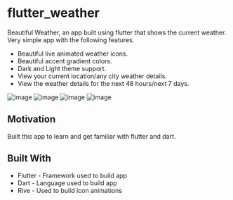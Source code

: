 # flutter_weather

Beautiful Weather, an app built using flutter that shows the current weather.
Very simple app with the following features.
- Beautiful live animated weather icons.
- Beautiful accent gradient colors.
- Dark and Light theme support.
- View your current location/any city weather details.
- View the weather details for the next 48 hours/next 7 days.

![image](https://user-images.githubusercontent.com/54151865/123304020-a48d0900-d548-11eb-8def-3e2e734830b2.png) ![image](https://user-images.githubusercontent.com/54151865/123304043-aa82ea00-d548-11eb-8678-3a5dc184e4a5.png) ![image](https://user-images.githubusercontent.com/54151865/123304062-ad7dda80-d548-11eb-8580-3895f5e2cd10.png) ![image](https://user-images.githubusercontent.com/54151865/123304143-c8504f00-d548-11eb-80dd-b7dd90c14682.png)


## Motivation
Built this app to learn and get familiar with flutter and dart.

## Built With
- Flutter - Framework used to build app
- Dart - Language used to build app
- Rive - Used to build icon animations
